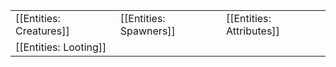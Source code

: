| | | |
|-|-|-|
| [[Entities: Creatures]] | [[Entities: Spawners]] | [[Entities: Attributes]] |
| [[Entities: Looting]] | | |